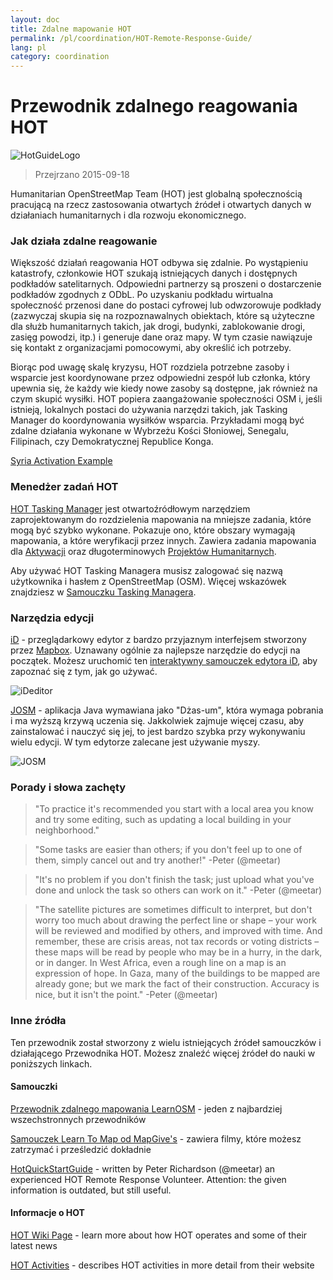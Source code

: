 ```yaml
---
layout: doc
title: Zdalne mapowanie HOT  
permalink: /pl/coordination/HOT-Remote-Response-Guide/ 
lang: pl
category: coordination
---
```


# Przewodnik zdalnego reagowania HOT   

![HotGuideLogo](/images/hot-logo.png)  

> Przejrzano 2015-09-18  

Humanitarian OpenStreetMap Team (HOT) jest globalną społecznością pracującą na rzecz zastosowania otwartych źródeł i otwartych danych w działaniach humanitarnych i dla rozwoju ekonomicznego.  

### Jak działa zdalne reagowanie 

Większość działań reagowania HOT odbywa się zdalnie. Po wystąpieniu katastrofy, członkowie HOT szukają istniejących danych i dostępnych podkładów satelitarnych. Odpowiedni partnerzy są proszeni o dostarczenie podkładów zgodnych z ODbL. Po uzyskaniu podkładu wirtualna społeczność przenosi dane do postaci cyfrowej lub odwzorowuje podkłady (zazwyczaj skupia się na rozpoznawalnych obiektach, które są użyteczne dla służb humanitarnych takich, jak drogi, budynki, zablokowanie drogi, zasięg powodzi, itp.) i generuje dane oraz mapy. W tym czasie nawiązuje się kontakt z organizacjami pomocowymi, aby określić ich potrzeby.  

Biorąc pod uwagę skalę kryzysu, HOT rozdziela potrzebne zasoby i wsparcie jest koordynowane przez odpowiedni zespół lub członka, który upewnia się, że każdy wie kiedy nowe zasoby są dostępne, jak również na czym skupić wysiłki. HOT popiera zaangażowanie społeczności OSM i, jeśli istnieją, lokalnych postaci do używania narzędzi takich, jak Tasking Manager do koordynowania wysiłków wsparcia. Przykładami mogą być zdalne działania wykonane w Wybrzeżu Kości Słoniowej, Senegalu, Filipinach, czy Demokratycznej Republice Konga.  

[Syria Activation Example](http://hot.openstreetmap.org/updates/2013-01-28_syria_activation)  

### Menedżer zadań HOT 

[HOT Tasking Manager](http://tasks.hotosm.org/) jest otwartoźródłowym narzędziem zaprojektowanym do rozdzielenia mapowania na mniejsze zadania, które mogą być szybko wykonane. Pokazuje ono, które obszary wymagają mapowania, a które weryfikacji przez innych. Zawiera zadania mapowania dla [Aktywacji](http://wiki.openstreetmap.org/wiki/HOT_activation) oraz długoterminowych [Projektów Humanitarnych](http://hot.openstreetmap.org/projects).  

Aby używać HOT Tasking Managera musisz zalogować się nazwą użytkownika i hasłem z OpenStreetMap (OSM). Więcej wskazówek znajdziesz w [Samouczku Tasking Managera](http://learnosm.org/pl/coordination/tm-user/).  


### Narzędzia edycji 

[iD](http://learnosm.org/pl/beginner/id-editor/) - przeglądarkowy edytor z bardzo przyjaznym interfejsem stworzony przez [Mapbox](www.mapbox.com). Uznawany ogólnie za najlepsze narzędzie do edycji na początek. Możesz uruchomić ten [interaktywny samouczek edytora iD](http://ideditor.com/), aby zapoznać się z tym, jak go używać.  

![iDeditor](https://blog.openstreetmap.org/wp-content/uploads/2013/08/id-editor-sotm-us-2013-venue-screenshot.png)  


[JOSM](https://josm.openstreetmap.de/) - aplikacja Java wymawiana jako "Dżas-um", która wymaga pobrania i ma wyższą krzywą uczenia się. Jakkolwiek zajmuje więcej czasu, aby zainstalować i nauczyć się jej, to jest bardzo szybka przy wykonywaniu wielu edycji. W tym edytorze zalecane jest używanie myszy.  

![JOSM](https://njgeo.org/wp-content/uploads/2010/07/josm_osm_editor.png)  

### Porady i słowa zachęty

> "To practice it's recommended you start with a local area you know and try some editing, such as updating a local building in your neighborhood."

> "Some tasks are easier than others; if you don't feel up to one of them, simply cancel out and try another!" -Peter (@meetar)

> "It's no problem if you don't finish the task; just upload what you've done and unlock the task so others can work on it." -Peter (@meetar)

> "The satellite pictures are sometimes difficult to interpret, but don't worry too much about drawing the perfect line or shape – your work will be reviewed and modified by others, and improved with time. And remember, these are crisis areas, not tax records or voting districts – these maps will be read by people who may be in a hurry, in the dark, or in danger. In West Africa, even a rough line on a map is an expression of hope. In Gaza, many of the buildings to be mapped are already gone; but we mark the fact of their construction. Accuracy is nice, but it isn't the point." -Peter (@meetar)

### Inne źródła 

Ten przewodnik został stworzony z wielu istniejących źródeł samouczków i działającego Przewodnika HOT. Możesz znaleźć więcej źródeł do nauki w poniższych linkach.  

#### Samouczki

[Przewodnik zdalnego mapowania LearnOSM](http://learnosm.org/en/coordination/remote/) - jeden z najbardziej wszechstronnych przewodników  

[Samouczek Learn To Map od MapGive's](http://mapgive.state.gov/learn-to-map/) - zawiera filmy, które możesz zatrzymać i prześledzić dokładnie  

[HotQuickStartGuide](https://gist.github.com/meetar/b9929dfec129d1d7f5f2) - written by Peter Richardson (@meetar) an experienced HOT Remote Response Volunteer. Attention: the given information is outdated, but still useful. 

#### Informacje o HOT 

[HOT Wiki Page](http://wiki.openstreetmap.org/wiki/Humanitarian_OSM_Team) -  learn more about how HOT operates and some of their latest news  

[HOT Activities](https://www.hotosm.org/what-we-do) - describes HOT activities in more detail from their website  